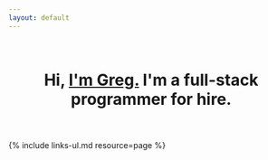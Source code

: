 ```yaml
---
layout: default
---
```


<header>
  <nav>&nbsp;</nav>

  <h1>Hi, <a href="/me">I'm Greg.</a> I'm a full-stack programmer for hire.</h1>
</header>

<section markdown="1">
{% include links-ul.md resource=page %}
</section>
